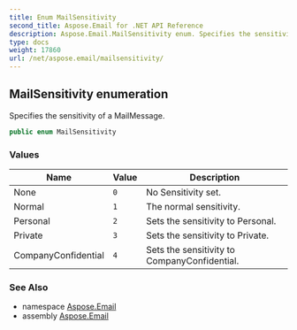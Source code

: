 ```yaml
---
title: Enum MailSensitivity
second_title: Aspose.Email for .NET API Reference
description: Aspose.Email.MailSensitivity enum. Specifies the sensitivity of a MailMessage
type: docs
weight: 17860
url: /net/aspose.email/mailsensitivity/
---
```

## MailSensitivity enumeration

Specifies the sensitivity of a MailMessage.

```csharp
public enum MailSensitivity
```

### Values

| Name | Value | Description |
| --- | --- | --- |
| None | `0` | No Sensitivity set. |
| Normal | `1` | The normal sensitivity. |
| Personal | `2` | Sets the sensitivity to Personal. |
| Private | `3` | Sets the sensitivity to Private. |
| CompanyConfidential | `4` | Sets the sensitivity to CompanyConfidential. |

### See Also

* namespace [Aspose.Email](../../aspose.email/)
* assembly [Aspose.Email](../../)


